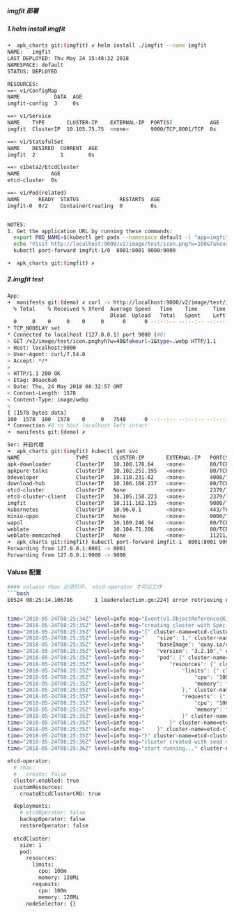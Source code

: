 ##### imgfit 部署


##### 1.helm install imgfit
```bash
➜  apk_charts git:(imgfit) ✗ helm install ./imgfit --name imgfit
NAME:   imgfit
LAST DEPLOYED: Thu May 24 15:48:32 2018
NAMESPACE: default
STATUS: DEPLOYED

RESOURCES:
==> v1/ConfigMap
NAME           DATA  AGE
imgfit-config  3     0s

==> v1/Service
NAME    TYPE       CLUSTER-IP    EXTERNAL-IP  PORT(S)            AGE
imgfit  ClusterIP  10.105.75.75  <none>       9000/TCP,8001/TCP  0s

==> v1/StatefulSet
NAME    DESIRED  CURRENT  AGE
imgfit  2        1        0s

==> v1beta2/EtcdCluster
NAME          AGE
etcd-cluster  0s

==> v1/Pod(related)
NAME      READY  STATUS             RESTARTS  AGE
imgfit-0  0/2    ContainerCreating  0         0s


NOTES:
1. Get the application URL by running these commands:
  export POD_NAME=$(kubectl get pods --namespace default -l "app=imgfit,release=imgfit" -o jsonpath="{.items[0].metadata.name}")
  echo "Visit http://localhost:9000/v2/image/test/icon.png?w=100&fakeurl=1&type=.webpto resize your image"
  kubectl port-forward imgfit-1/0  8001:8001 9000:9000

➜  apk_charts git:(imgfit) ✗

```

##### 2.imgfit test
```bash
App:
➜  manifests git:(demo) ✗ curl -v http://localhost:9000/v2/image/test/icon.pnghyh\?w\=40\&fakeurl\=1\&type\=.webp > /dev/null
  % Total    % Received % Xferd  Average Speed   Time    Time     Time  Current
                                 Dload  Upload   Total   Spent    Left  Speed
  0     0    0     0    0     0      0      0 --:--:-- --:--:-- --:--:--     0*   Trying 127.0.0.1...
* TCP_NODELAY set
* Connected to localhost (127.0.0.1) port 9000 (#0)
> GET /v2/image/test/icon.pnghyh?w=40&fakeurl=1&type=.webp HTTP/1.1
> Host: localhost:9000
> User-Agent: curl/7.54.0
> Accept: */*
>
< HTTP/1.1 200 OK
< Etag: 86aec6a6
< Date: Thu, 24 May 2018 08:32:57 GMT
< Content-Length: 1578
< Content-Type: image/webp
<
{ [1578 bytes data]
100  1578  100  1578    0     0   7548      0 --:--:-- --:--:-- --:--:--  7550
* Connection #0 to host localhost left intact
➜  manifests git:(demo) ✗

Ser: 开启代理
➜  apk_charts git:(imgfit) kubectl get svc
NAME                  TYPE        CLUSTER-IP       EXTERNAL-IP   PORT(S)             AGE
apk-downloader        ClusterIP   10.108.178.64    <none>        80/TCP              5d
apkpure-talks         ClusterIP   10.102.251.195   <none>        80/TCP              6d
bdeveloper            ClusterIP   10.110.231.62    <none>        4008/TCP            3d
download-hub          ClusterIP   10.106.168.237   <none>        80/TCP              5d
etcd-cluster          ClusterIP   None             <none>        2379/TCP,2380/TCP   28s
etcd-cluster-client   ClusterIP   10.105.150.223   <none>        2379/TCP            28s
imgfit                ClusterIP   10.111.162.135   <none>        9000/TCP,8001/TCP   1m
kubernetes            ClusterIP   10.96.0.1        <none>        443/TCP             38d
minio-oppo            ClusterIP   None             <none>        9000/TCP            3d
wapol                 ClusterIP   10.109.246.94    <none>        80/TCP              4d
weblate               ClusterIP   10.104.71.206    <none>        80/TCP              5d
weblate-memcached     ClusterIP   None             <none>        11211/TCP           5d
➜  apk_charts git:(imgfit) kubectl port-forward imgfit-1  8001:8001 9000:9000
Forwarding from 127.0.0.1:8001 -> 8001
Forwarding from 127.0.0.1:9000 -> 9000

```

#### Valuse 配置
```bash
#### valuese rbac 必须打开， etcd-operator 才可以工作
```bash
E0524 08:25:14.106786       1 leaderelection.go:224] error retrieving resource lock default/etcd-operator: endpoints "etcd-operator" is forbidden: User "system:serviceaccount:default:imgfit-etcd-operator-etcd-operator" cannot get endpoints in the namespace "default"


time="2018-05-24T08:25:34Z" level=info msg="Event(v1.ObjectReference{Kind:"Endpoints", Namespace:"default", Name:"etcd-operator", UID:"0ce1a9b2-5e35-11e8-8e43-5254001a871c", APIVersion:"v1", ResourceVersion:"6617363", FieldPath:""}): type: 'Normal' reason: 'LeaderElection' imgfit-etcd-operator-etcd-operator-689bff8bc4-d5ljc became leader"
time="2018-05-24T08:25:35Z" level=info msg="creating cluster with Spec:" cluster-name=etcd-cluster pkg=cluster
time="2018-05-24T08:25:35Z" level=info msg="{" cluster-name=etcd-cluster pkg=cluster
time="2018-05-24T08:25:35Z" level=info msg="    "size": 1," cluster-name=etcd-cluster pkg=cluster
time="2018-05-24T08:25:35Z" level=info msg="    "baseImage": "quay.io/coreos/etcd"," cluster-name=etcd-cluster pkg=cluster
time="2018-05-24T08:25:35Z" level=info msg="    "version": "3.2.10"," cluster-name=etcd-cluster pkg=cluster
time="2018-05-24T08:25:35Z" level=info msg="    "pod": {" cluster-name=etcd-cluster pkg=cluster
time="2018-05-24T08:25:35Z" level=info msg="        "resources": {" cluster-name=etcd-cluster pkg=cluster
time="2018-05-24T08:25:35Z" level=info msg="            "limits": {" cluster-name=etcd-cluster pkg=cluster
time="2018-05-24T08:25:35Z" level=info msg="                "cpu": "100m"," cluster-name=etcd-cluster pkg=cluster
time="2018-05-24T08:25:35Z" level=info msg="                "memory": "128Mi"" cluster-name=etcd-cluster pkg=cluster
time="2018-05-24T08:25:35Z" level=info msg="            }," cluster-name=etcd-cluster pkg=cluster
time="2018-05-24T08:25:35Z" level=info msg="            "requests": {" cluster-name=etcd-cluster pkg=cluster
time="2018-05-24T08:25:35Z" level=info msg="                "cpu": "100m"," cluster-name=etcd-cluster pkg=cluster
time="2018-05-24T08:25:35Z" level=info msg="                "memory": "128Mi"" cluster-name=etcd-cluster pkg=cluster
time="2018-05-24T08:25:35Z" level=info msg="            }" cluster-name=etcd-cluster pkg=cluster
time="2018-05-24T08:25:35Z" level=info msg="        }" cluster-name=etcd-cluster pkg=cluster
time="2018-05-24T08:25:35Z" level=info msg="    }" cluster-name=etcd-cluster pkg=cluster
time="2018-05-24T08:25:35Z" level=info msg="}" cluster-name=etcd-cluster pkg=cluster
time="2018-05-24T08:25:36Z" level=info msg="cluster created with seed member (etcd-cluster-0000)" cluster-name=etcd-cluster pkg=cluster
time="2018-05-24T08:25:36Z" level=info msg="start running..." cluster-name=etcd-cluster pkg=cluster
```

```bash
etcd-operator:
  # rbac:
  #   create: false
  cluster.enabled: true
  customResources:
    createEtcdClusterCRD: true

  deployments:
    # etcdOperator: false
    backupOperator: false
    restoreOperator: false
  
  etcdCluster:
    size: 1
    pod:
      resources:
        limits:
          cpu: 100m
          memory: 128Mi
        requests:
          cpu: 100m
          memory: 128Mi
      nodeSelector: {}
```
